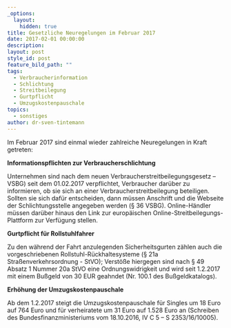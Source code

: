 ```yaml
---
_options:
  layout:
    hidden: true
title: Gesetzliche Neuregelungen im Februar 2017
date: 2017-02-01 00:00:00
description:
layout: post
style_id: post
feature_bild_path: ""
tags:
  - Verbraucherinformation
  - Schlichtung
  - Streitbeilegung
  - Gurtpflicht
  - Umzugskostenpauschale
topics:
  - sonstiges
author: dr-sven-tintemann
---
```



Im Februar 2017 sind einmal wieder zahlreiche Neuregelungen in Kraft getreten:

**Informationspflichten zur Verbraucherschlichtung**

Unternehmen sind nach dem neuen Verbraucherstreitbeilegungsgesetz – VSBG) seit dem 01.02.2017 verpflichtet, Verbraucher darüber zu informieren, ob sie sich an einer Verbraucherstreitbeilegung beteiligen. Sollten sie sich dafür entscheiden, dann müssen Anschrift und die Webseite der Schlichtungsstelle angegeben werden (§ 36 VSBG). Online-Händler müssen darüber hinaus den Link zur europäischen Online-Streitbeilegungs-Plattform zur Verfügung stellen.

**Gurtpflicht für Rollstuhlfahrer**

Zu den während der Fahrt anzulegenden Sicherheitsgurten zählen auch die vorgeschriebenen Rollstuhl-Rückhaltesysteme (§ 21a Straßenverkehrsordnung - StVO); Verstöße hiergegen sind nach § 49 Absatz 1 Nummer 20a StVO eine Ordnungswidrigkeit und wird seit 1.2.2017 mit einem Bußgeld von 30 EUR geahndet (Nr. 100.1 des Bußgeldkatalogs).

**Erhöhung der Umzugskostenpauschale**

Ab dem 1.2.2017 steigt die Umzugskostenpauschale für Singles um 18 Euro auf 764 Euro und für verheiratete um 31 Euro auf 1.528 Euro an (Schreiben des Bundesfinanzministeriums vom 18.10.2016, IV C 5 – S 2353/16/10005).